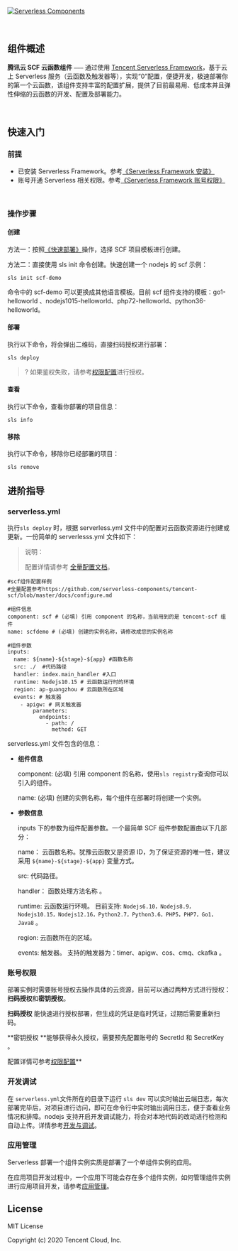 [![Serverless Components](https://img.serverlesscloud.cn/202047/1586246008932-Tencent%20SCF_%E9%95%BF.png)](http://serverless.com)

<br/>

## 组件概述

**腾讯云 SCF 云函数组件** ⎯⎯⎯ 通过使用 [Tencent Serverless Framework](https://github.com/serverless/components/tree/cloud)，基于云上 Serverless 服务（云函数及触发器等），实现“0”配置，便捷开发，极速部署你的第一个云函数，该组件支持丰富的配置扩展，提供了目前最易用、低成本并且弹性伸缩的云函数的开发、配置及部署能力。

<br/>

## 快速入门

### 前提

- 已安装 Serverless Framework。参考[《Serverless Framework 安装》]()
- 账号开通 Serverless 相关权限。参考[《Serverless Framework 账号权限》]()

<br/>

### 操作步骤

#### 创建

方法一：按照[《快速部署》](https://cloud.tencent.com/document/product/1154/41775)操作，选择 SCF 项目模板进行创建。

方法二：直接使用 sls init 命令创建。快速创建一个 nodejs 的 scf 示例：

```
sls init scf-demo
```

命令中的 scf-demo 可以更换成其他语言模板。目前 scf 组件支持的模板：go1-helloworld 、nodejs1015-helloworld、php72-helloworld、python36-helloworld。

#### 部署

执行以下命令，将会弹出二维码，直接扫码授权进行部署：

```
sls deploy
```

> ? 如果鉴权失败，请参考[权限配置](https://cloud.tencent.com/document/product/1154/43006)进行授权。

#### 查看

执行以下命令，查看你部署的项目信息：

```
sls info
```

#### 移除

执行以下命令，移除你已经部署的项目：

```
sls remove
```

## 进阶指导

### serverless.yml

执行`sls deploy` 时，根据 serverless.yml 文件中的配置对云函数资源进行创建或更新。一份简单的 serverlesss.yml 文件如下：

> 说明：
>
> 配置详情请参考 [全量配置文档](https://github.com/serverless-components/tencent-scf/blob/master/docs/configure.md)。

```
#scf组件配置样例
#全量配置参考https://github.com/serverless-components/tencent-scf/blob/master/docs/configure.md

#组件信息
component: scf # (必填) 引用 component 的名称，当前用到的是 tencent-scf 组件
name: scfdemo # (必填) 创建的实例名称，请修改成您的实例名称

#组件参数
inputs:
  name: ${name}-${stage}-${app} #函数名称
  src: ./  #代码路径
  handler: index.main_handler #入口
  runtime: Nodejs10.15 # 云函数运行时的环境
  region: ap-guangzhou # 云函数所在区域
  events: # 触发器
    - apigw: # 网关触发器
        parameters:
          endpoints:
            - path: /
              method: GET
```

serverless.yml 文件包含的信息：

- **组件信息**

  component: (必填) 引用 component 的名称，使用`sls registry`查询你可以引入的组件。

  name: (必填) 创建的实例名称，每个组件在部署时将创建一个实例。

- **参数信息**

  inputs 下的参数为组件配置参数。一个最简单 SCF 组件参数配置由以下几部分：

  name： 云函数名称。犹豫云函数又是资源 ID，为了保证资源的唯一性，建议采用 `${name}-${stage}-${app}` 变量方式。

  src: 代码路径。

  handler： 函数处理方法名称 。

  runtime: 云函数运行环境。 目前支持: `Nodejs6.10，Nodejs8.9，Nodejs10.15，Nodejs12.16，Python2.7，Python3.6，PHP5，PHP7，Go1，Java8` 。

  region: 云函数所在的区域。

  events: 触发器。 支持的触发器为：timer、apigw、cos、cmq、ckafka 。

### 账号权限

部署实例时需要账号授权去操作具体的云资源，目前可以通过两种方式进行授权：**扫码授权**和**密钥授权**。

**扫码授权** 能快速进行授权部署，但生成的凭证是临时凭证，过期后需要重新扫码。

**密钥授权 **能够获得永久授权，需要预先配置账号的 SecretId 和 SecretKey 。

配置详情可参考[权限配置](https://cloud.tencent.com/document/product/1154/43006)\*\*

### 开发调试

在 `serverless.yml`文件所在的目录下运行 `sls dev` 可以实时输出云端日志，每次部署完毕后，对项目进行访问，即可在命令行中实时输出调用日志，便于查看业务情况和排障。nodejs 支持开启开发调试能力，将会对本地代码的改动进行检测和自动上传。详情参考[开发与调试](https://cloud.tencent.com/document/product/1154/43220)。

### 应用管理

Serverless 部署一个组件实例实质是部署了一个单组件实例的应用。

在应用项目开发过程中，一个应用下可能会存在多个组件实例，如何管理组件实例进行应用项目开发，请参考[应用管理](https://cloud.tencent.com/document/product/1154/48261)。

## License

MIT License

Copyright (c) 2020 Tencent Cloud, Inc.
